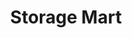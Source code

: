 ---
title: "Storage Mart"
url: /airdrie/storage-mart-kingsview-boulevard-se/
shop: storage rental
---